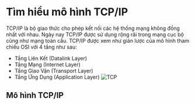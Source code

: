 # Tìm hiểu mô hình TCP/IP
 TCP/IP là bộ giao thức cho phép kết nối các hệ thống mạng không đồng nhất với nhau. Ngày nay TCP/IP được sử dụng rộng rãi trong mạng cục bộ cũng như mạng toàn cầu. TCP/IP được xem như giản lược của mô hình tham chiếu OSI với 4 tầng như sau: 
 * Tầng Liên Kết (Datalink Layer) 
 * Tầng Mạng (Internet Layer) 
 * Tầng Giao Vận (Transport Layer) 
 * Tầng Ứng Dụng (Application Layer) ![TCP](https://image.prntscr.com/image/UPWuI8t8RM2_HfO7mTtedA.png)

 ## Mô hình TCP/IP